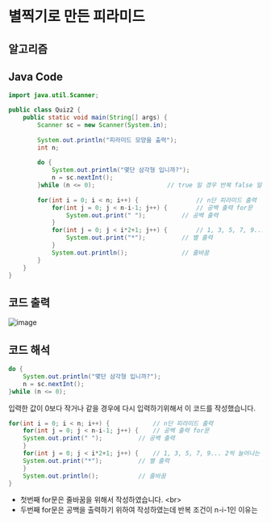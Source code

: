 # 별찍기로 만든 피라미드

## 알고리즘


## Java Code
```java
import java.util.Scanner;

public class Quiz2 {
	public static void main(String[] args) {
		Scanner sc = new Scanner(System.in);
		
		System.out.println("피라미드 모양을 출력");
		int n;
		
		do {
			System.out.println("몇단 삼각형 입니까?");
			n = sc.nextInt();
		}while (n <= 0); 					// true 일 경우 반복 false 일 경우 do-while문을 빠져나감  
		
		for(int i = 0; i < n; i++) {				// n단 피라미드 출력
			for(int j = 0; j < n-i-1; j++) {		// 공백 출력 for문 
				System.out.print(" ");			// 공백 출력
			}		
			for(int j = 0; j < i*2+1; j++) {		// 1, 3, 5, 7, 9... 2씩 늘어나는 for문
				System.out.print("*");			// 별 출력
			}
			System.out.println();				// 줄바꿈 
		}
	}
}
```
## 코드 출력
![image](https://user-images.githubusercontent.com/107795830/224196508-b4b51e3c-2985-4716-a12f-7b0badd3a1d3.png)

## 코드 해석
```java
do {
	System.out.println("몇단 삼각형 입니까?");
	n = sc.nextInt();
}while (n <= 0); 
```
입력한 값이 0보다 작거나 같을 경우에 다시 입력하기위해서 이 코드를 작성했습니다.

```java
for(int i = 0; i < n; i++) {			// n단 피라미드 출력
	for(int j = 0; j < n-i-1; j++) {	// 공백 출력 for문 
	System.out.print(" ");			// 공백 출력
	}	
	for(int j = 0; j < i*2+1; j++) {	// 1, 3, 5, 7, 9... 2씩 늘어나는 for문
	System.out.print("*");			// 별 출력
	}
	System.out.println();			// 줄바꿈 
}
```
* 첫번째 for문은 줄바꿈을 위해서 작성하였습니다. <br\>
* 두번째 for문은 공백을 출력하기 위하여 작성하였는데 반복 조건이 n-i-1인 이유는 
